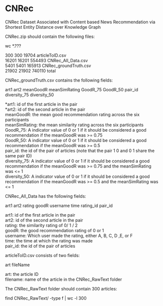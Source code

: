 # CNRec
CNRec Dataset Associated with Content based News Recommendation via Shortest Entity Distance over Knowledge Graph

CNRec.zip should contain the following files:

wc *.???

   300    300  19704 articleToID.csv <br />
 16201  16201 554493 CNRec_All_Data.csv <br />
  5401   5401 165913 CNRec_groundTruth.csv <br />
 21902  21902 740110 total <br />

CNRec_groundTruth.csv contains the following fields:

art1	art2	meanGoodR	meanSimRating	GoodR_75	GoodR_50	pair_id	diversity_75	diversity_50

*art1: id of the first article in the pair <br />
*art2: id of the second article in the pair <br />
meanGoodR: the mean good recommendation rating across the six participants <br />
meanSimRating: the mean similarity rating across the six participants <br />
GoodR_75: A indicator value of 0 or 1 if it should be considered a good recommendation if the meanGoodR was >= 0.75 <br />
GoodR_50: A indicator value of 0 or 1 if it should be considered a good recommendation if the meanGoodR was >= 0.5 <br />
pair_id: the id of the pair of articles (note that the pair 1 0 and 0 1 share the same pair ID) <br />
diversity_75: A indicator value of 0 or 1 if it should be considered a good recommendation if the meanGoodR was >= 0.75 and the meanSimRating was <= 1 <br />
diversity_50: A indicator value of 0 or 1 if it should be considered a good recommendation if the meanGoodR was >= 0.5 and the meanSimRating was <= 1 <br />

CNRec_All_Data has the following fields:

art1	art2	rating	goodR	username	time	rating_id	pair_id

art1: id of the first article in the pair <br />
art2: id of the second article in the pair <br />
rating: the similarity rating of 0/ 1 / 2 <br />
goodR: the good recommendation rating of 0 or 1 <br />
username: Which user made the rating, either A, B, C, D ,E, or F <br />
time: the time at which the rating was made <br />
pair_id: the id of the pair of articles <br />

articleToID.csv consists of two fields:

art fileName

art: the article ID <br />
filename: name of the article in the CNRec_RawText folder <br />

The CNRec_RawText folder should contain 300 articles:

find CNRec_RawText/ -type f | wc -l
300




